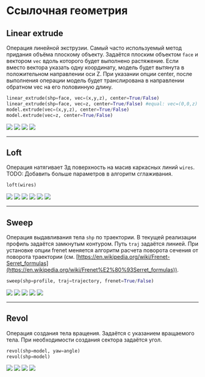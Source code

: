 # Ссылочная геометрия

## Linear extrude
Операция линейной экструзии. Самый часто используемый метод придания объёма плоскому объекту.
Задаётся плоским объектом `face` и вектором `vec` вдоль которого будет выполнено растяжение. Если вместо вектора указать одну координату, модель будет вытянута в положительном направлении оси Z.
При указании опции center, после выполнения операции модель будет транслирована в направлении обратном vec на его половинную длину.

```python
linear_extrude(shp=face, vec=(x,y,z), center=True/False)
linear_extrude(shp=face, vec=z, center=True/False) #equal: vec=(0,0,z)
model.extrude(vec=(x,y,z), center=True/False)
model.extrude(vec=z, center=True/False)
```
![](images/generic/extrude0.png)
![](images/generic/extrude1.png)
![](images/generic/extrude2.png)
![](images/generic/extrude3.png)

---
## Loft
Операция натягивает 3д поверхность на масив каркасных линий `wires`.  
TODO: Добавить больше параметров в алгоритм сглаживания.

```python
loft(wires)
```
![](images/generic/loft0.png)
![](images/generic/loft1.png)
![](images/generic/loft2.png)
![](images/generic/loft3.png)
![](images/generic/loft4.png)
![](images/generic/loft5.png)

---
## Sweep
Операция выдавливания тела `shp` по траектории. В текущей реализации профиль задаётся замкнутым контуром. Путь `traj` задаётся линией. При установке опции frenet меняется алгоритм расчета поворота сечения от поворота траектории (см. [https://en.wikipedia.org/wiki/Frenet-Serret_formulas](https://en.wikipedia.org/wiki/Frenet%E2%80%93Serret_formulas)).  
```python
sweep(shp=profile, traj=trajectory, frenet=True/False)
```
![](images/generic/sweep0.png)
![](images/generic/sweep1.png)
![](images/generic/sweep2.png)
![](images/generic/sweep3.png)
![](images/generic/sweep4.png)

---
## Revol
Операция создания тела вращения. Задаётся с указанием вращаемого тела. При необходимости создания сектора задаётся угол.
```python
revol(shp=model, yaw=angle)
revol(shp=model)
```
![](images/generic/revol0.png)
![](images/generic/revol1.png)
![](images/generic/revol2.png)
![](images/generic/revol3.png)
